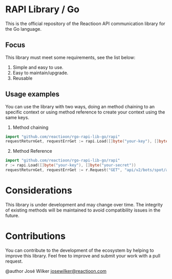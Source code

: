 # RAPI Library / Go

This is the official repository of the Reactioon API communication library for the Go language.

## Focus
This library must meet some requirements, see the list below:

1. Simple and easy to use.
2. Easy to maintain/upgrade.
3. Reusable

## Usage examples
You can use the library with two ways, doing an method chaining to an specific context or using method reference to create your context using the same keys.

1. Method chaining

```go
import "github.com/reactioon/rgo-rapi-lib-go/rapi"
requestReturnGet, requestErrGet := rapi.Load([]byte("your-key"), []byte("your-secret")).Request("GET", "api/v2/bots/spot/all", make(map[string]string))
```

2. Method Reference

```go
import "github.com/reactioon/rgo-rapi-lib-go/rapi"
r := rapi.Load([]byte("your-key"), []byte("your-secret"))
requestReturnGet, requestErrGet := r.Request("GET", "api/v2/bots/spot/all", make(map[string]string))
```

# Considerations
This library is under development and may change over time. The integrity of existing methods will be maintained to avoid compatibility issues in the future.

# Contributions
You can contribute to the development of the ecosystem by helping to improve this library. Feel free to improve and submit your work with a pull request.


@author José Wilker <josewilker@reactioon.com>